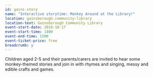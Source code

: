 ```yaml
---
id: gains-story
name: "Interactive storytime: Monkey Around at the Library!"
location: gainsborough-community-library
location-text: Gainsborough Community Library
event-start-date: 2018-10-17
event-start-time: 1400
event-end-time: 1500
event-ticket-price: free
breadcrumb: y
---
```


Children aged 2-5 and their parents/carers are invited to hear some monkey-themed stories and join in with rhymes and singing, messy and edible crafts and games.
